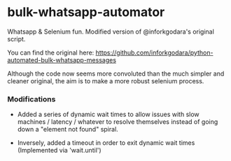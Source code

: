 # bulk-whatsapp-automator
Whatsapp &amp; Selenium fun. Modified version of @inforkgodara's original script.

You can find the original here: https://github.com/inforkgodara/python-automated-bulk-whatsapp-messages

Although the code now seems more convoluted than the much simpler and cleaner original, the aim is to make a more robust selenium process.

### Modifications

- Added a series of dynamic wait times to allow issues with slow machines / latency / whatever to resolve themselves instead of going down a "element not found" spiral.

- Inversely, added a timeout in order to exit dynamic wait times (Implemented via 'wait.until')